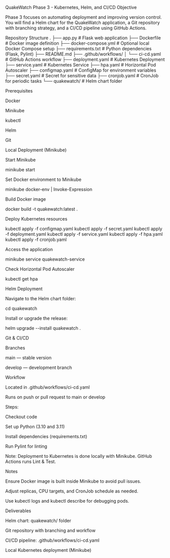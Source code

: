 QuakeWatch Phase 3 - Kubernetes, Helm, and CI/CD
Objective

Phase 3 focuses on automating deployment and improving version control.
You will find a Helm chart for the QuakeWatch application, a Git repository with branching strategy, and a CI/CD pipeline using GitHub Actions.

Repository Structure
.
├── app.py                 # Flask web application
├── Dockerfile             # Docker image definition
├── docker-compose.yml     # Optional local Docker Compose setup
├── requirements.txt       # Python dependencies (Flask, Pylint)
├── README.md
├── .github/workflows/
│   └── ci-cd.yaml         # GitHub Actions workflow
├── deployment.yaml         # Kubernetes Deployment
├── service.yaml            # Kubernetes Service
├── hpa.yaml                # Horizontal Pod Autoscaler
├── configmap.yaml          # ConfigMap for environment variables
├── secret.yaml             # Secret for sensitive data
├── cronjob.yaml            # CronJob for periodic tasks
└── quakewatch/             # Helm chart folder

Prerequisites

Docker

Minikube

kubectl

Helm

Git

Local Deployment (Minikube)

Start Minikube

minikube start


Set Docker environment to Minikube

minikube docker-env | Invoke-Expression


Build Docker image

docker build -t quakewatch:latest .


Deploy Kubernetes resources

kubectl apply -f configmap.yaml
kubectl apply -f secret.yaml
kubectl apply -f deployment.yaml
kubectl apply -f service.yaml
kubectl apply -f hpa.yaml
kubectl apply -f cronjob.yaml


Access the application

minikube service quakewatch-service


Check Horizontal Pod Autoscaler

kubectl get hpa

Helm Deployment

Navigate to the Helm chart folder:

cd quakewatch


Install or upgrade the release:

helm upgrade --install quakewatch .

Git & CI/CD

Branches

main — stable version

develop — development branch

Workflow

Located in .github/workflows/ci-cd.yaml

Runs on push or pull request to main or develop

Steps:

Checkout code

Set up Python (3.10 and 3.11)

Install dependencies (requirements.txt)

Run Pylint for linting

Note: Deployment to Kubernetes is done locally with Minikube. GitHub Actions runs Lint & Test.

Notes

Ensure Docker image is built inside Minikube to avoid pull issues.

Adjust replicas, CPU targets, and CronJob schedule as needed.

Use kubectl logs and kubectl describe for debugging pods.

Deliverables

Helm chart: quakewatch/ folder

Git repository with branching and workflow

CI/CD pipeline: .github/workflows/ci-cd.yaml

Local Kubernetes deployment (Minikube)
